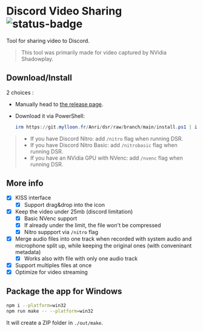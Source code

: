 # Discord Video Sharing ![status-badge](https://git.mylloon.fr/Anri/dsr/badges/workflows/release.yml/badge.svg)

Tool for sharing video to Discord.

> This tool was primarily made for video captured by NVidia Shadowplay.

## Download/Install

2 choices :

- Manually head to [the release page](https://git.mylloon.fr/Anri/dsr/releases/latest).
- Download it via PowerShell:

  ```powershell
  irm https://git.mylloon.fr/Anri/dsr/raw/branch/main/install.ps1 | iex
  ```

> - If you have Discord Nitro: add `/nitro` flag when running DSR.
> - If you have Discord Nitro Basic: add `/nitrobasic` flag when running DSR.
> - If you have an NVidia GPU with NVenc: add `/nvenc` flag when running DSR.

## More info

- [x] KISS interface
  - [x] Support drag&drop into the icon
- [x] Keep the video under 25mb (discord limitation)
  - [x] Basic NVenc support
  - [x] If already under the limit, the file won't be compressed
  - [x] Nitro suppport via `/nitro` flag
- [x] Merge audio files into one track when recorded with system audio and microphone
      split up, while keeping the original ones (with conveninant metadata)
  - [x] Works also with file with only one audio track
- [x] Support multiples files at once
- [x] Optimize for video streaming

## Package the app for Windows

```bash
npm i --platform=win32
npm run make -- --platform=win32
```

It will create a ZIP folder in `./out/make`.
